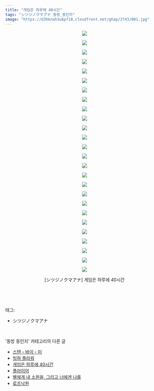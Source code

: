```yaml
---
title: "게임은 하루에 40시간"
tags: "シツジノクマアナ 동방_동인지"
image: "https://d3hknah3u6pf18.cloudfront.net/ghap/2743/001.jpg"
---
```

<div class="article">
<p style="text-align: center; clear: none; float: none;"><img src="{{ site.imgserver4 }}/ghap/2743/001.jpg"/></p>
<p style="text-align: center; clear: none; float: none;"><img src="{{ site.imgserver4 }}/ghap/2743/002.jpg"/></p>
<p style="text-align: center; clear: none; float: none;"><img src="{{ site.imgserver4 }}/ghap/2743/003.jpg"/></p>
<p style="text-align: center; clear: none; float: none;"><img src="{{ site.imgserver4 }}/ghap/2743/004.jpg"/></p>
<p style="text-align: center; clear: none; float: none;"><img src="{{ site.imgserver4 }}/ghap/2743/005.jpg"/></p>
<p style="text-align: center; clear: none; float: none;"><img src="{{ site.imgserver4 }}/ghap/2743/006.jpg"/></p>
<p style="text-align: center; clear: none; float: none;"><img src="{{ site.imgserver4 }}/ghap/2743/007.jpg"/></p>
<p style="text-align: center; clear: none; float: none;"><img src="{{ site.imgserver4 }}/ghap/2743/008.jpg"/></p>
<p style="text-align: center; clear: none; float: none;"><img src="{{ site.imgserver4 }}/ghap/2743/009.jpg"/></p>
<p style="text-align: center; clear: none; float: none;"><img src="{{ site.imgserver4 }}/ghap/2743/010.jpg"/></p>
<p style="text-align: center; clear: none; float: none;"><img src="{{ site.imgserver4 }}/ghap/2743/011.jpg"/></p>
<p style="text-align: center; clear: none; float: none;"><img src="{{ site.imgserver4 }}/ghap/2743/012.jpg"/></p>
<p style="text-align: center; clear: none; float: none;"><img src="{{ site.imgserver4 }}/ghap/2743/013.jpg"/></p>
<p style="text-align: center; clear: none; float: none;"><img src="{{ site.imgserver4 }}/ghap/2743/014.jpg"/></p>
<p style="text-align: center; clear: none; float: none;"><img src="{{ site.imgserver4 }}/ghap/2743/015.jpg"/></p>
<p style="text-align: center; clear: none; float: none;"><img src="{{ site.imgserver4 }}/ghap/2743/016.jpg"/></p>
<p style="text-align: center; clear: none; float: none;"><img src="{{ site.imgserver4 }}/ghap/2743/017.jpg"/></p>
<p style="text-align: center; clear: none; float: none;"><img src="{{ site.imgserver4 }}/ghap/2743/018.jpg"/></p>
<p style="text-align: center; clear: none; float: none;"><img src="{{ site.imgserver4 }}/ghap/2743/019.jpg"/></p>
<p style="text-align: center; clear: none; float: none;"><img src="{{ site.imgserver4 }}/ghap/2743/020.jpg"/></p>
<p style="text-align: center; clear: none; float: none;"><img src="{{ site.imgserver4 }}/ghap/2743/021.jpg"/></p>
<p style="text-align: center; clear: none; float: none;"><img src="{{ site.imgserver4 }}/ghap/2743/022.jpg"/></p>
<p style="text-align: center; clear: none; float: none;"><img src="{{ site.imgserver4 }}/ghap/2743/023.jpg"/></p>
<p style="text-align: center; clear: none; float: none;"><img src="{{ site.imgserver4 }}/ghap/2743/024.jpg"/></p>
<p style="text-align: center; clear: none; float: none;"><img src="{{ site.imgserver4 }}/ghap/2743/025.jpg"/></p>
<p style="text-align: center; clear: none; float: none;"><img src="{{ site.imgserver4 }}/ghap/2743/026.jpg"/></p>
<p style="text-align: center; clear: none; float: none;">[シツジノクマアナ] 게임은 하루에 40시간</p>
<p><br/></p>
</div><br/>
<div class="tagTrail">
<p>태그: </p>
<ul>
<li>シツジノクマアナ</li>
</ul>
</div><br/>
<div class="another">
<p>'동방 동인지' 카테고리의 다른 글</p>
<ul>
<li><a href="/ghap_2745">스탠・바이・미</a></li>
<li><a href="/ghap_2744">빙하 플라워</a></li>
<li><a href="/ghap_2743">게임은 하루에 40시간</a></li>
<li><a href="/ghap_2742">플라이어</a></li>
<li><a href="/ghap_2741">별에게 내 소원을, 그리고 너에겐 나를</a></li>
<li><a href="/ghap_2740">로즈낙원</a></li>
</ul>
</div><br/>
<div class="cb_module cb_fluid">
<div class="cb_wrt cb_profile">
</div><!-- commentList close -->
</div><br/>
